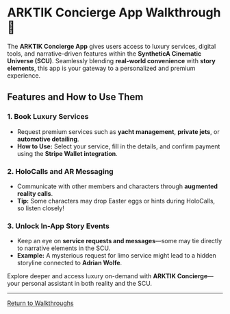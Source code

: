 
# ARKTIK Concierge App Walkthrough 🌌

The **ARKTIK Concierge App** gives users access to luxury services, digital tools, and narrative-driven features within the **SyntheticA Cinematic Universe (SCU)**. Seamlessly blending **real-world convenience** with **story elements**, this app is your gateway to a personalized and premium experience.

## **Features and How to Use Them**
### 1. Book Luxury Services
- Request premium services such as **yacht management**, **private jets**, or **automotive detailing**.  
- **How to Use:** Select your service, fill in the details, and confirm payment using the **Stripe Wallet integration**.

### 2. HoloCalls and AR Messaging
- Communicate with other members and characters through **augmented reality calls**.  
- **Tip:** Some characters may drop Easter eggs or hints during HoloCalls, so listen closely!

### 3. Unlock In-App Story Events
- Keep an eye on **service requests and messages**—some may tie directly to narrative elements in the SCU.  
- **Example:** A mysterious request for limo service might lead to a hidden storyline connected to **Adrian Wolfe**.

Explore deeper and access luxury on-demand with **ARKTIK Concierge**—your personal assistant in both reality and the SCU.

---
[Return to Walkthroughs](../Walkthroughs)
